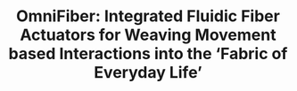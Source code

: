 ---
title: 'OmniFiber: Integrated Fluidic Fiber Actuators for Weaving Movement based Interactions into the ‘Fabric of Everyday Life’'
authors: 'Ozgun Kilic Afsar, Ali Shtarbanov, Hila Mor
, Ken Nakagaki, Jack Forman, Karen Modrei, Seung Hee Jeong, Klas Hjort, Kristina Höök, Hiroshi Ishii'
venue: 'UIST 2021'
doi: 'https://dl.acm.org/doi/10.1145/3472749.3474802'
reason: 'One great example of ‘smart’ fibers.'
picked_by: 'Huaishu'
---